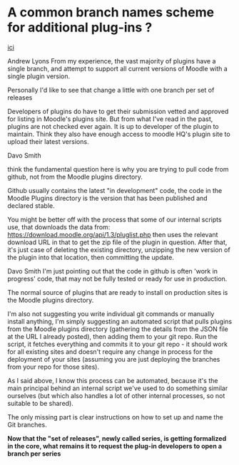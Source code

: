 # A common branch names scheme for additional plug-ins ?

[ici](https://moodle.org/mod/forum/discuss.php?d=454264)

Andrew Lyons
From my experience, the vast majority of plugins have a single branch, and attempt to support all current versions of Moodle with a single plugin version.

Personally I'd like to see that change a little with one branch per set of releases 

Developers of plugins do have to get their submission vetted and approved for listing in Moodle's plugins site.   But from what I've read in the past, plugins are not checked ever again.   It is up to developer of the plugin to maintain.   Think they also have enough access to moodle HQ's plugin site to upload their latest versions.

Davo Smith

 think the fundamental question here is why you are trying to pull code from github, not from the Moodle plugins directory.

Github usually contains the latest "in development" code, the code in the Moodle Plugins directory is the version that has been published and declared stable.

You might be better off with the process that some of our internal scripts use, that downloads the data from: https://download.moodle.org/api/1.3/pluglist.php then uses the relevant download URL in that to get the zip file of the plugin in question. After that, it's just case of deleting the existing directory, unzipping the new version of the plugin into that location, then committing the update.

Davo Smith
 I'm just pointing out that the code in github is often 'work in progress' code, that may not be fully tested or ready for use in production.

The normal source of plugins that are ready to install on production sites is the Moodle plugins directory.

I'm also not suggesting you write individual git commands or manually install anything, I'm simply suggesting an automated script that pulls plugins from the Moodle plugins directory (gathering the details from the JSON file at the URL I already posted), then adding them to your git repo. Run the script, it fetches everything and commits it to your git repo - it should work for all existing sites and doesn't require any change in process for the deployment of your sites (assuming you are just deploying the branches from your repo for those sites).

As I said above, I know this process can be automated, because it's the main principal behind an internal script we've used to do something similar ourselves (but which also handles a lot of other internal processes, so not suitable to be shared).

The only missing part is clear instructions on how to set up and name the Git branches.

**Now that the "set of releases", newly called series, is getting formalized in the core, what remains it to request the plug-in developers to open a branch per series**